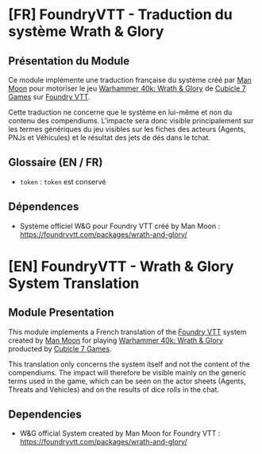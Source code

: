 # [FR] FoundryVTT - Traduction du système Wrath & Glory

## Présentation du Module

 Ce module implémente une traduction française du système créé par [Man Moon](https://github.com/moo-man) pour motoriser le jeu [Warhammer 40k: Wrath & Glory](https://cubicle7games.com/warhammer-40k-wrath-and-glory-rpgs) de [Cubicle 7 Games](https://cubicle7games.com) sur [Foundry VTT](https://foundryvtt.com/).

 Cette traduction ne concerne que le système en lui-même et non du contenu des compendiums.
 L'impacte sera donc visible principalement sur les termes génériques du jeu visibles sur les fiches des acteurs (Agents, PNJs et Véhicules) et le résultat des jets de dés dans le tchat.

## Glossaire (EN / FR)

 - `token` : `token` est conservé

## Dépendences

 - Système officiel W&G pour Foundry VTT créé by Man Moon : https://foundryvtt.com/packages/wrath-and-glory/

# [EN] FoundryVTT - Wrath & Glory System Translation

## Module Presentation

 This module implements a French translation of the [Foundry VTT](https://foundryvtt.com/) system created by [Man Moon](https://github.com/moo-man) for playing [Warhammer 40k: Wrath & Glory](https://cubicle7games.com/warhammer-40k-wrath-and-glory-rpgs) producted by [Cubicle 7 Games](https://cubicle7games.com).

 This translation only concerns the system itself and not the content of the compendiums.
 The impact will therefore be visible mainly on the generic terms used in the game, which can be seen on the actor sheets (Agents, Threats and Vehicles) and on the results of dice rolls in the chat.

## Dependencies

 - W&G official System created by Man Moon for Foundry VTT : https://foundryvtt.com/packages/wrath-and-glory/